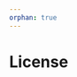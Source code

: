 ```yaml
---
orphan: true
---
```


# License

```{include} ../LICENSE

```
                                                                                                                                                                                                                                                                                                                         